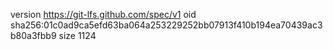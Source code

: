 version https://git-lfs.github.com/spec/v1
oid sha256:01c0ad9ca5efd63ba064a253229252bb07913f410b194ea70439ac3b80a3fbb9
size 1124
